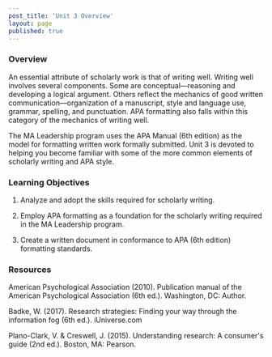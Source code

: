 ```yaml
---
post_title: 'Unit 3 Overview'
layout: page
published: true
---
```


### Overview

An essential attribute of scholarly work is that of writing well. Writing well involves several components. Some are conceptual—reasoning and developing a logical argument.  Others reflect the mechanics of good written communication—organization of a manuscript, style and language use, grammar, spelling, and punctuation.  APA formatting also falls within this category of the mechanics of writing well.

The MA Leadership program uses the APA Manual \(6th edition\) as the model for formatting written work formally submitted. Unit 3 is devoted to helping you become familiar with some of the more common elements of scholarly writing and APA style.

### Learning Objectives

1. Analyze and adopt the skills required for scholarly writing.

2. Employ APA formatting as a foundation for the scholarly writing required in the MA Leadership program.

3. Create a written document in conformance to APA \(6th edition\) formatting standards.

### Resources

American Psychological Association \(2010\). Publication manual of the American Psychological Association \(6th ed.\).  Washington, DC: Author.

Badke, W. \(2017\).  Research strategies: Finding your way through the information fog \(6th ed.\).  iUniverse.com

Plano-Clark, V. & Creswell, J. \(2015\). Understanding research: A consumer's guide \(2nd ed.\).  Boston, MA: Pearson.

